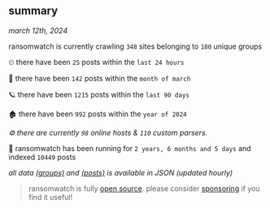 
## summary
_march 12th, 2024_

ransomwatch is currently crawling `348` sites belonging to `180` unique groups

⏲ there have been `25` posts within the `last 24 hours`

🦈 there have been `142` posts within the `month of march`

🪐 there have been `1215` posts within the `last 90 days`

🏚 there have been `992` posts within the `year of 2024`

_⚙️ there are currently `98` online hosts & `110` custom parsers._

🦕 ransomwatch has been running for `2 years, 6 months and 5 days` and indexed `10449` posts

_all data  [(groups)](http://ransomwhat.telemetry.ltd/groups) and [(posts)](http://ransomwhat.telemetry.ltd/posts) is available in JSON (updated hourly)_

> ransomwatch is fully [open source](https://github.com/joshhighet/ransomwatch#ransomwatch--). please consider [sponsoring](https://github.com/sponsors/joshhighet) if you find it useful!
